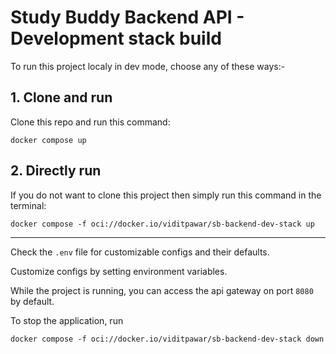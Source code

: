 # Study Buddy Backend API - Development stack build

To run this project localy in dev mode, choose any of these ways:-

## 1. Clone and run
Clone this repo and run this command:

~~~
docker compose up
~~~


## 2. Directly run

If you do not want to clone this project then simply run this command in the terminal:
~~~
docker compose -f oci://docker.io/viditpawar/sb-backend-dev-stack up
~~~

---

Check the `.env` file for customizable configs and their defaults.

Customize configs by setting environment variables.

While the project is running, you can access the api gateway on port `8080` by default.

To stop the application, run

~~~
docker compose -f oci://docker.io/viditpawar/sb-backend-dev-stack down
~~~
